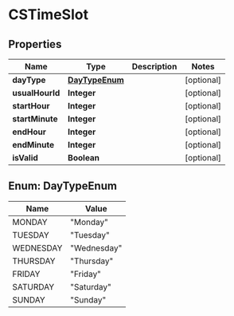 
# CSTimeSlot

## Properties
Name | Type | Description | Notes
------------ | ------------- | ------------- | -------------
**dayType** | [**DayTypeEnum**](#DayTypeEnum) |  |  [optional]
**usualHourId** | **Integer** |  |  [optional]
**startHour** | **Integer** |  |  [optional]
**startMinute** | **Integer** |  |  [optional]
**endHour** | **Integer** |  |  [optional]
**endMinute** | **Integer** |  |  [optional]
**isValid** | **Boolean** |  |  [optional]


<a name="DayTypeEnum"></a>
## Enum: DayTypeEnum
Name | Value
---- | -----
MONDAY | &quot;Monday&quot;
TUESDAY | &quot;Tuesday&quot;
WEDNESDAY | &quot;Wednesday&quot;
THURSDAY | &quot;Thursday&quot;
FRIDAY | &quot;Friday&quot;
SATURDAY | &quot;Saturday&quot;
SUNDAY | &quot;Sunday&quot;



